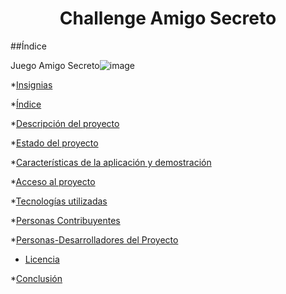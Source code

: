 <h1 align="center"> Challenge Amigo Secreto </h1>

##Índice 

Juego Amigo Secreto![image](https://github.com/user-attachments/assets/de3eced1-1f4b-40c1-b89f-9c48ba8cc056)

*[Insignias](#insignias)

*[Índice](#índice)

*[Descripción del proyecto](#descripción-del-proyecto)

*[Estado del proyecto](#Estado-del-proyecto)

*[Características de la aplicación y demostración](#Características-de-la-aplicación-y-demostración)

*[Acceso al proyecto](#acceso-proyecto)

*[Tecnologías utilizadas](#tecnologías-utilizadas)

*[Personas Contribuyentes](#personas-contribuyentes)

*[Personas-Desarrolladores del Proyecto](#personas-desarrolladores)

* [Licencia](#licencia)

*[Conclusión](#conclusión)


